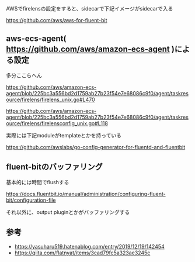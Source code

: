 AWSでfirelensの設定をすると、sidecarで下記イメージがsidecarで入る

https://github.com/aws/aws-for-fluent-bit

## aws-ecs-agent( https://github.com/aws/amazon-ecs-agent )による設定
多分ここらへん

https://github.com/aws/amazon-ecs-agent/blob/225bc3a556bd2d1759ab27b23f54e7e68086c9f0/agent/taskresource/firelens/firelens_unix.go#L470

https://github.com/aws/amazon-ecs-agent/blob/225bc3a556bd2d1759ab27b23f54e7e68086c9f0/agent/taskresource/firelens/firelensconfig_unix.go#L118

実際には下記moduleがtemplateとかを持っている

https://github.com/awslabs/go-config-generator-for-fluentd-and-fluentbit

## fluent-bitのバッファリング
基本的には時間でflushする

https://docs.fluentbit.io/manual/administration/configuring-fluent-bit/configuration-file

それ以外に、output pluginとかがバッファリングする

## 参考
* https://yasuharu519.hatenablog.com/entry/2019/12/19/142454
* https://qiita.com/flatnyat/items/3cad79fc5a323ae3245c
